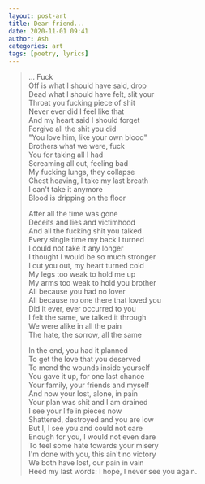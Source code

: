 ```yaml
---
layout: post-art
title: Dear friend...
date: 2020-11-01 09:41
author: Ash
categories: art
tags: [poetry, lyrics]
---
```

> ... Fuck    
> Off is what I should have said, drop  
> Dead what I should have felt, slit your  
> Throat you fucking piece of shit  
> Never ever did I feel like that  
> And my heart said I should forget  
> Forgive all the shit you did  
> "You love him, like your own blood"  
> Brothers what we were, fuck  
> You for taking all I had  
> Screaming all out, feeling bad  
> My fucking lungs, they collapse  
> Chest heaving, I take my last breath  
> I can't take it anymore  
> Blood is dripping on the floor  
>   
> After all the time was gone  
> Deceits and lies and victimhood  
> And all the fucking shit you talked  
> Every single time my back I turned  
> I could not take it any longer  
> I thought I would be so much stronger  
> I cut you out, my heart turned cold  
> My legs too weak to hold me up  
> My arms too weak to hold you brother  
> All because you had no lover  
> All because no one there that loved you  
> Did it ever, ever occurred to you  
> I felt the same, we talked it through  
> We were alike in all the pain  
> The hate, the sorrow, all the same  
>   
> In the end, you had it planned  
> To get the love that you deserved  
> To mend the wounds inside yourself  
> You gave it up, for one last chance  
> Your family, your friends and myself  
> And now your lost, alone, in pain  
> Your plan was shit and I am drained  
> I see your life in pieces now  
> Shattered, destroyed and you are low  
> But I, I see you and could not care  
> Enough for you, I would not even dare  
> To feel some hate towards your misery  
> I'm done with you, this ain't no victory  
> We both have lost, our pain in vain  
> Heed my last words: I hope, I never see you again.
